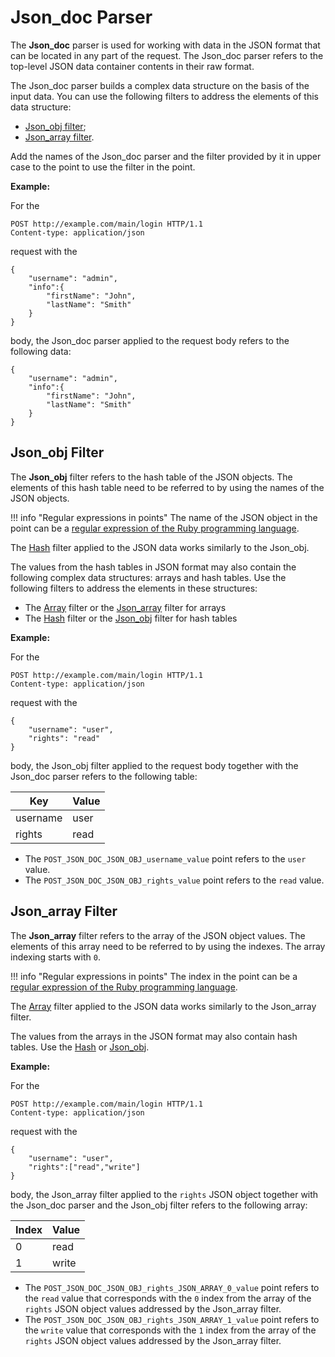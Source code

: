 [link-ruby]:                    http://ruby-doc.org/core-2.6.1/doc/regexp_rdoc.html
[link-hash]:                    hash.md
[link-array]:                   array.md
[link-jsonobj-array]:           array.md#the-example-of-using-the-jsondoc-filter-and-the-array-filter
[link-jsonobj-hash]:            hash.md#the-example-of-using-the-jsonobj-filter-and-the-hash-filter
[link-jsonarray-hash]:          hash.md#the-example-of-using-the-jsonarray-filter-and-the-hash-filter

[anchor1]:          #jsonobj-filter
[anchor2]:          #jsonarray-filter


# Json_doc Parser

The **Json_doc** parser is used for working with data in the JSON format that can be located in any part of the request. The Json_doc parser refers to the top-level JSON data container contents in their raw format.

The Json_doc parser builds a complex data structure on the basis of the input data. You can use the following filters to address the elements of this data structure: 
* [Json_obj filter][anchor1];
* [Json_array filter][anchor2].

Add the names of the Json_doc parser and the filter provided by it in upper case to the point to use the filter in the point.

**Example:** 

For the

```
POST http://example.com/main/login HTTP/1.1
Content-type: application/json
```

request with the

```
{
    "username": "admin",
    "info":{
        "firstName": "John",
        "lastName": "Smith"
    }
}
```

body, the Json_doc parser applied to the request body refers to the following data:

```
{
    "username": "admin",
    "info":{
        "firstName": "John",
        "lastName": "Smith"
    }
}
```


## Json_obj Filter

The **Json_obj** filter refers to the hash table of the JSON objects. The elements of this hash table need to be referred to by using the names of the JSON objects.

!!! info "Regular expressions in points"
    The name of the JSON object in the point can be a [regular expression of the Ruby programming language][link-ruby].  

The [Hash][link-hash] filter applied to the JSON data works similarly to the Json_obj.

The values from the hash tables in JSON format may also contain the following complex data structures: arrays and hash tables. Use the following filters to address the elements in these structures:
*   The [Array][link-jsonobj-array] filter or the [Json_array][anchor2] filter for arrays
*   The [Hash][link-jsonobj-hash] filter or the [Json_obj][anchor1] filter for hash tables

**Example:** 

For the

```
POST http://example.com/main/login HTTP/1.1
Content-type: application/json
```

request with the

```
{
    "username": "user",
    "rights": "read"
}
```

body, the Json_obj filter applied to the request body together with the Json_doc parser refers to the following table:

| Key      | Value    |
|----------|----------|
| username | user     |
| rights   | read     |

*   The `POST_JSON_DOC_JSON_OBJ_username_value` point refers to the `user` value.
*   The `POST_JSON_DOC_JSON_OBJ_rights_value` point refers to the `read` value.

## Json_array Filter

The **Json_array** filter refers to the array of the JSON object values. The elements of this array need to be referred to by using the indexes. The array indexing starts with `0`.

!!! info "Regular expressions in points"
    The index in the point can be a [regular expression of the Ruby programming language][link-ruby]. 

The [Array][link-array] filter applied to the JSON data works similarly to the Json_array filter.

The values from the arrays in the JSON format may also contain hash tables. Use the [Hash][link-jsonarray-hash] or [Json_obj][anchor1].

**Example:** 

For the

```
POST http://example.com/main/login HTTP/1.1
Content-type: application/json
```

request with the

```
{
    "username": "user",
    "rights":["read","write"]
}
```

body, the Json_array filter applied to the `rights` JSON object together with the Json_doc parser and the Json_obj filter refers to the following array:

| Index  | Value    |
|--------|----------|
| 0      | read     |
| 1      | write    |

*   The `POST_JSON_DOC_JSON_OBJ_rights_JSON_ARRAY_0_value` point refers to the `read` value that corresponds with the `0` index from the array of the `rights` JSON object values addressed by the Json_array filter.
*   The `POST_JSON_DOC_JSON_OBJ_rights_JSON_ARRAY_1_value` point refers to the `write` value that corresponds with the `1` index from the array of the `rights` JSON object values addressed by the Json_array filter.